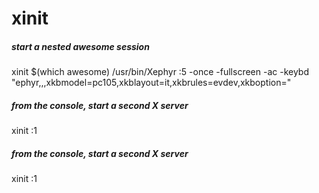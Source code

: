 # xinit

##### start a nested awesome session

   xinit  $(which awesome)  /usr/bin/Xephyr :5 -once -fullscreen -ac -keybd "ephyr,,,xkbmodel=pc105,xkblayout=it,xkbrules=evdev,xkboption="

##### from the console, start a second X server

   xinit   :1

##### from the console, start a second X server

   xinit   :1
